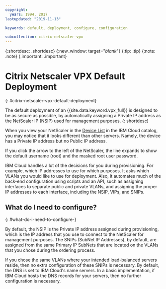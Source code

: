 ```yaml
---
copyright:
  years: 1994, 2017
lastupdated: "2019-11-13"

keywords: default, deployment, configure, configuration

subcollection: citrix-netscaler-vpx
---
```


{:shortdesc: .shortdesc}
{:new_window: target="_blank_"}
{:tip: .tip}
{:note: .note}
{:important: .important}

# Citrix Netscaler VPX Default Deployment
{: #citrix-netscaler-vpx-default-deployment}

The default deployment of an {{site.data.keyword.vpx_full}} is designed to be as secure as possible, by automatically assigning a Private IP address as the NetScaler IP (NSIP) used for management purposes.
{: shortdesc)

When you view your NetScaler in the [Device List](/docs/infrastructure/citrix-netscaler-vpx?topic=citrix-netscaler-vpx-managing-your-citrix-netscaler-vpx#locating-netscaler-details-in-the-customer-portal) in the IBM Cloud catalog, you may notice that it looks different than other servers. Namely, the device has a Private IP address but no Public IP address.

If you click the arrow to the left of the NetScaler, the line expands to show the default username (root) and the masked root user password.

IBM Cloud handles a lot of the decisions for you during provisioning. For example, which IP addresses to use for which purposes. It asks which VLANs you would like to use for deployment. Also, it automates much of the back-end configuration using scripts and an API, such as assigning interfaces to separate public and private VLANs, and assigning the proper IP addresses to each interface, including the NSIP, VIPs, and SNIPs.

## What do I need to configure?
{: #what-do-i-need-to-configure-}

By default, the NSIP is the Private IP address assigned during provisioning, which is the IP address that you use to connect to the NetScaler for management purposes. The SNIPs (SubNet IP Addresses), by default, are assigned from the same Primary IP SubNets that are located on the VLANs that you chose during the ordering process.

If you chose the same VLANs where your intended load-balanced servers reside, then no extra configuration of these SNIPs is necessary. By default, the DNS is set to IBM Cloud's name servers. In a basic implementation, if IBM Cloud hosts the DNS records for your servers, then no further configuration is necessary.
